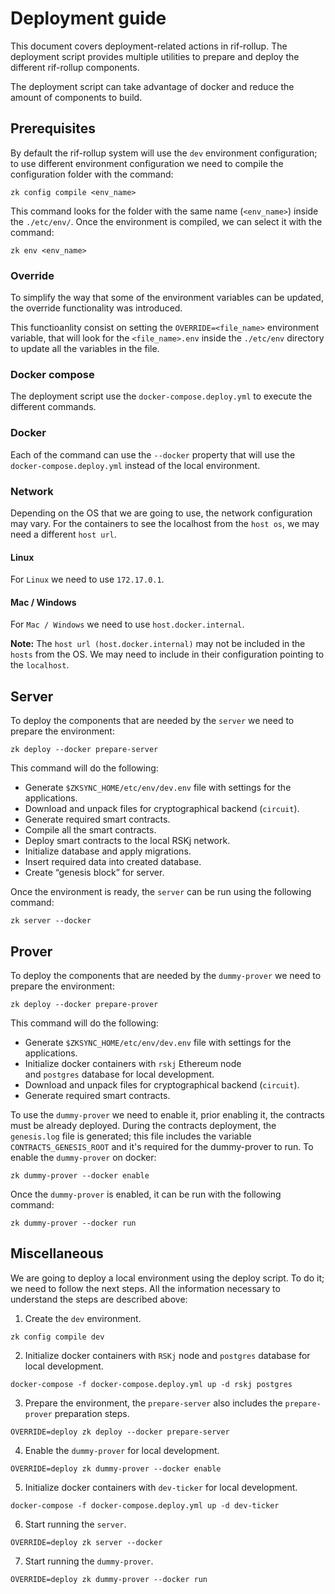 # Deployment guide

This document covers deployment-related actions in rif-rollup. The deployment script provides multiple utilities to
prepare and deploy the different rif-rollup components.

The deployment script can take advantage of docker and reduce the amount of components to build.

## Prerequisites

By default the rif-rollup system will use the `dev` environment configuration; to use different environment
configuration we need to compile the configuration folder with the command:

```
zk config compile <env_name>
```

This command looks for the folder with the same name (`<env_name>`) inside the `./etc/env/`. Once the environment is
compiled, we can select it with the command:

```
zk env <env_name>
```

### Override

To simplify the way that some of the environment variables can be updated, the override functionality was introduced.

This functioanlity consist on setting the `OVERRIDE=<file_name>` environment variable, that will look for the
`<file_name>.env` inside the `./etc/env` directory to update all the variables in the file.

### Docker compose

The deployment script use the `docker-compose.deploy.yml` to execute the different commands.

### Docker

Each of the command can use the `--docker` property that will use the `docker-compose.deploy.yml` instead of the local
environment.

### Network

Depending on the OS that we are going to use, the network configuration may vary. For the containers to see the
localhost from the `host os`, we may need a different `host url`.

#### Linux

For `Linux` we need to use `172.17.0.1`.

#### Mac / Windows

For `Mac / Windows` we need to use `host.docker.internal`.

**Note:** The `host url (host.docker.internal)` may not be included in the `hosts` from the OS. We may need to include
in their configuration pointing to the `localhost`.

## Server

To deploy the components that are needed by the `server` we need to prepare the environment:

```
zk deploy --docker prepare-server
```

This command will do the following:

- Generate `$ZKSYNC_HOME/etc/env/dev.env` file with settings for the applications.
- Download and unpack files for cryptographical backend (`circuit`).
- Generate required smart contracts.
- Compile all the smart contracts.
- Deploy smart contracts to the local RSKj network.
- Initialize database and apply migrations.
- Insert required data into created database.
- Create “genesis block” for server.

Once the environment is ready, the `server` can be run using the following command:

```
zk server --docker
```

## Prover

To deploy the components that are needed by the `dummy-prover` we need to prepare the environment:

```
zk deploy --docker prepare-prover
```

This command will do the following:

- Generate `$ZKSYNC_HOME/etc/env/dev.env` file with settings for the applications.
- Initialize docker containers with `rskj` Ethereum node and `postgres` database for local development.
- Download and unpack files for cryptographical backend (`circuit`).
- Generate required smart contracts.

To use the `dummy-prover` we need to enable it, prior enabling it, the contracts must be already deployed. During the
contracts deployment, the `genesis.log` file is generated; this file includes the variable `CONTRACTS_GENESIS_ROOT` and
it's required for the dummy-prover to run. To enable the `dummy-prover` on docker:

```
zk dummy-prover --docker enable
```

Once the `dummy-prover` is enabled, it can be run with the following command:

```
zk dummy-prover --docker run
```

## Miscellaneous

<!-- markdownlint-disable MD029-->

We are going to deploy a local environment using the deploy script. To do it; we need to follow the next steps. All the
information necessary to understand the steps are described above:

1. Create the `dev` environment.

```
zk config compile dev
```

2. Initialize docker containers with `RSKj` node and `postgres` database for local development.

```
docker-compose -f docker-compose.deploy.yml up -d rskj postgres
```

3. Prepare the environment, the `prepare-server` also includes the `prepare-prover` preparation steps.

```
OVERRIDE=deploy zk deploy --docker prepare-server
```

4. Enable the `dummy-prover` for local development.

```
OVERRIDE=deploy zk dummy-prover --docker enable
```

5. Initialize docker containers with `dev-ticker` for local development.

```
docker-compose -f docker-compose.deploy.yml up -d dev-ticker
```

6. Start running the `server`.

```
OVERRIDE=deploy zk server --docker
```

7. Start running the `dummy-prover`.

```
OVERRIDE=deploy zk dummy-prover --docker run
```

<!-- markdownlint-enable MD029-->
